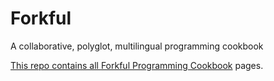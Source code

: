# Forkful
A collaborative, polyglot, multilingual programming cookbook

<a href="https://private-user-images.githubusercontent.com/150670/296531039-c813373a-4193-42c9-be30-39393cbe035b.jpeg" width="50%">


This repo contains all [Forkful Programming Cookbook](https://forkful.ai) pages.
